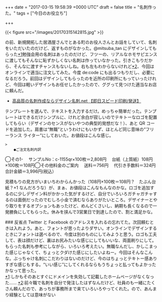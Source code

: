 
+++
date = "2017-03-15 19:58:39 +0000 UTC"
draft = false
title = "名刺作った。"
tags = ["今日のお役立ち"]

+++


{{< figure src="/images/20170315142815.jpg"  >}}

の前、新規開拓した居酒屋さんでとある町のお役人さんとお話をしていて、名刺をいただいたのだけど、返すものがなかった。@mitsuba_tan にデザインしてもらった<a href="#f-eb020f20" name="fn-eb020f20" title="しかもそのあとすぐにドメインを失効して記載したホームページがなくなった……">*1</a>勉強会用の名刺はあったのだけど、フツーの、リアルなホモサピエンスに渡してもそんなに恥ずかしくない名刺は作っていなかった。引きこもりだから、そんなに渡すチャンスもないしね。右も左もわからないけれど<a href="#f-674c9593" name="fn-674c9593" title="前々職で名刺を自分で発注したはずなんだけど、社員のも一緒にたくさん頼んだので、あっちが事務所まで来ていろいろやってくれた。ので、あんまり経験としては意味がない">*2</a>、今回はオンラインで適当に注文してみた。今度 de:code にも出るつもりだし、必要になるだろう。前回はデザインしてもらったのを近所の印刷所にもっていったけれど、今回は軽いデザインもお任せしたかったので、ググって見つけた適当なお店に頼んだ。

<ul>
<li><a href="https://www.designmeishi.net/">高品質の名刺作成ならデザイン名刺.net 【即日スピード印刷/発送】</a></li>
</ul>テンプレートを選んで、テキストを入力するだけ。めっちゃ簡単だった。テンプレートはできるだけシンプルに、けれど余白が寂しいのでテキトーなロゴを配置してもらい（デザインのセンスがないやつの典型的発想だな！）、あと QR コードを追加した。肩書は“無職”というわけにもいかず、ほとんど同じ意味の“フリーランス ライター”にしておいた。お値段はこんな感じ。

    >
        ●ご注文名刺内訳
◯その1-
　サンプルNo：c-1155qr×100枚＝2,808円
　台紙（上質紙）108円×100枚＝108円◯その他料金のご案内
　送料＝756円
　代引き手数料＝324円　合計金額＝3,996円(税込）

    
見積もりの見方がいまいちわからんかった（108円×100枚＝108円？　たぶん台紙？×1 なんだろうな）が、まぁ、お値段はこんなもんなのかな。ロゴを追加するのに少しデザイン料がかかった気がするけど、自分でいろいろガチャガチャするのは面倒だったのでむしろ小金で済むならありがたいところ。デザイナーとやり取りをするオプションもあったけど、めんどくさいし、納期も長くなるので一発勝負にしてもらった。休みを挟んで3営業日で到達したので、割と満足かな。

<div class="section">
    ### 反省点
    Twitter と Facebook のアドレスを入れるの忘れてた。次回頼むときは入れよう。あと、フォントが思ったよりダサい。オンラインでデザインするときにフォントは選べるので、今度は別のものにしてみようと思う。ロゴも工夫して、表は顔だけど、裏はお尻みたいな感じにしてもいいな、両面刷りにして。もらった名刺も参考にしながら、いろいろ考えたい。無職なんだし、かしこまった感じじゃなくて、ちょっとクダけた感じにしたいよねー。今回はそんなこんな。ぶっちゃけ名刺にこだわりはないのだけど、今のはちょっとテキトー感ありすぎな感じもする。“いい感じ”にしてくれるならもうちょっと払ってもよかったかなって思った。

</div><div class="footnote">
<a href="#fn-eb020f20" name="f-eb020f20" class="footnote-number">*1</a><span class="footnote-delimiter">:</span><span class="footnote-text">しかもそのあとすぐにドメインを失効して記載したホームページがなくなった……</span>
<a href="#fn-674c9593" name="f-674c9593" class="footnote-number">*2</a><span class="footnote-delimiter">:</span><span class="footnote-text">前々職で名刺を自分で発注したはずなんだけど、社員のも一緒にたくさん頼んだので、あっちが事務所まで来ていろいろやってくれた。ので、あんまり経験としては意味がない</span>
</div>

